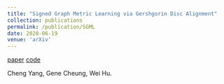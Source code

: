 ```yaml
---
title: "Signed Graph Metric Learning via Gershgorin Disc Alignment"
collection: publications
permalink: /publication/SGML
date: 2020-06-19
venue: 'arXiv'
---
```

[paper](https://arxiv.org/abs/2006.08816) [code](https://github.com/bobchengyang/SGML)

Cheng Yang, Gene Cheung, Wei Hu.
